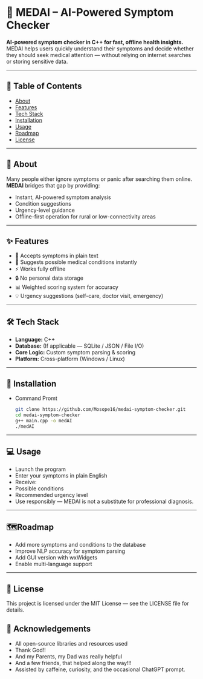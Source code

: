 # 🏥 MEDAI – AI-Powered Symptom Checker

**AI-powered symptom checker in C++ for fast, offline health insights.**  
MEDAI helps users quickly understand their symptoms and decide whether they should seek medical attention — without relying on internet searches or storing sensitive data.

---

## 📌 Table of Contents
- [About](#about)
- [Features](#features)
- [Tech Stack](#tech-stack)
- [Installation](#installation)
- [Usage](#usage)
- [Roadmap](#roadmap)
- [License](#license)

---

## 📖 About

Many people either ignore symptoms or panic after searching them online.  
**MEDAI** bridges that gap by providing:
- Instant, AI-powered symptom analysis
- Condition suggestions
- Urgency-level guidance
- Offline-first operation for rural or low-connectivity areas

---

## ✨ Features

- 📝 Accepts symptoms in plain text  
- 🤖 Suggests possible medical conditions instantly  
- ⚡ Works fully offline  
- 🔒 No personal data storage  
- 📊 Weighted scoring system for accuracy  
- 💡 Urgency suggestions (self-care, doctor visit, emergency)

---

## 🛠 Tech Stack

- **Language:** C++  
- **Database:** (If applicable — SQLite / JSON / File I/O)  
- **Core Logic:** Custom symptom parsing & scoring  
- **Platform:** Cross-platform (Windows / Linux)

---

## 🚀 Installation
- Command Promt
   ```bash
   git clone https://github.com/Mosope16/medai-symptom-checker.git
   cd medai-symptom-checker
   g++ main.cpp -o medAI
   ./medAI

---

## 💻 Usage
- Launch the program
- Enter your symptoms in plain English
- Receive:
- Possible conditions
- Recommended urgency level
- Use responsibly — MEDAI is not a substitute for professional diagnosis.

---

## 🗺Roadmap
 - Add more symptoms and conditions to the database
 - Improve NLP accuracy for symptom parsing
 - Add GUI version with wxWidgets
 - Enable multi-language support

---

## 📄 License
This project is licensed under the MIT License — see the LICENSE file for details.

## 🙌 Acknowledgements
- All open-source libraries and resources used
- Thank God!!
- And my Parents, my Dad was really helpful
- And a few friends, that helped along the way!!!
- Assisted by caffeine, curiosity, and the occasional ChatGPT prompt.
